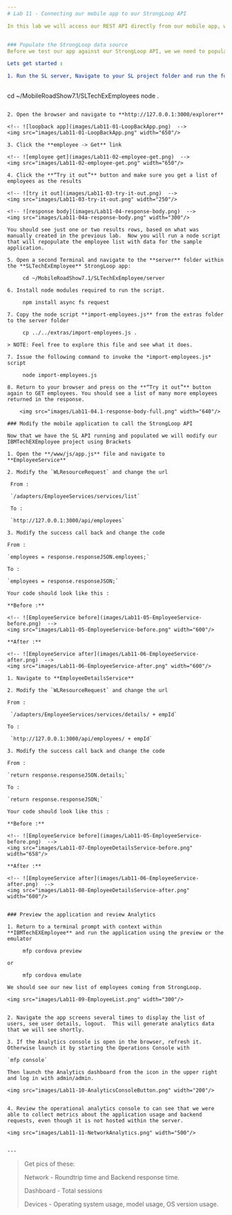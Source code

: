 ---
# Lab 11 - Connecting our mobile app to our StrongLoop API

In this lab we will access our REST API directly from our mobile app, with a simple change, and still leverage the features and benefits of being a MobileFirst Platform application.


### Populate the StrongLoop data source
Before we test our app against our StrongLoop API, we we need to populate our backend API with data.  Since we are using an in-memory datasource with a json file backing store, we could just replace the .json.  Instead we will use a node script to populate our data source through our RESTful API.Lets get started :

1. Run the SL server, Navigate to your SL project folder and run the following command :
   
   ```
   cd ~/MobileRoadShow7.1/SLTechExEmployees
   node .
   ```
   2. Open the browser and navigate to **http://127.0.0.1:3000/explorer**
   
   <!-- ![loopback app](images/Lab11-01-LoopBackApp.png)  -->
   <img src="images/Lab11-01-LoopBackApp.png" width="650"/>
   
3. Click the **employee -> Get** link
   
   <!-- ![employee get](images/Lab11-02-employee-get.png)  -->
   <img src="images/Lab11-02-employee-get.png" width="650"/>
   
4. Click the **“Try it out”** button and make sure you get a list of employees as the results
   
   <!-- ![try it out](images/Lab11-03-try-it-out.png)  -->
   <img src="images/Lab11-03-try-it-out.png" width="250"/>

   <!-- ![response body](images/Lab11-04-response-body.png)  -->
   <img src="images/Lab11-04a-response-body.png" width="300"/>
   
   You should see just one or two results rows, based on what was manually created in the previous lab.  Now you will run a node script that will repopulate the employee list with data for the sample application.
5. Open a second Terminal and navigate to the **server** folder within the **SLTechExEmployee** StrongLoop app:    
   
        cd ~/MobileRoadShow7.1/SLTechExEmployee/server
   
6. Install node modules required to run the script.

        npm install async fs request
        
7. Copy the node script **import-employees.js** from the extras folder to the server folder
   
        cp ../../extras/import-employees.js .
   
   > NOTE: Feel free to explore this file and see what it does.
     
7. Issue the following command to invoke the *import-employees.js* script
   
        node import-employees.js
   
8. Return to your browser and press on the **“Try it out”** button again to GET employees. You should see a list of many more employees returned in the response.

       <img src="images/Lab11-04.1-response-body-full.png" width="640"/>
       
### Modify the mobile application to call the StrongLoop API
Now that we have the SL API running and populated we will modify our IBMTechEXEmployee project using Brackets1. Open the **/www/js/app.js** file and navigate to **EmployeeService** 

2. Modify the `WLResourceRequest` and change the url
    
    From :
    
    `/adapters/EmployeeServices/services/list`
    
    To :   
    `http://127.0.0.1:3000/api/employees`   3. Modify the success call back and change the code
      From :   
   `employees = response.responseJSON.employees;`   
   To :
   
   `employees = response.responseJSON;`
   
   Your code should look like this :   **Before :**

   <!-- ![EmployeeService before](images/Lab11-05-EmployeeService-before.png)  -->
   <img src="images/Lab11-05-EmployeeService-before.png" width="600"/>
   
   **After :**
   
   <!-- ![EmployeeService after](images/Lab11-06-EmployeeService-after.png)  -->
   <img src="images/Lab11-06-EmployeeService-after.png" width="600"/>

1. Navigate to **EmployeeDetailsService** 

2. Modify the `WLResourceRequest` and change the url

   From :
   
    `/adapters/EmployeeServices/services/details/ + empId`
   
   To :   
    `http://127.0.0.1:3000/api/employees/ + empId`   3. Modify the success call back and change the code
      From :   
   `return response.responseJSON.details;`   
   To :
   
   `return response.responseJSON;`
   
   Your code should look like this :   **Before :**

   <!-- ![EmployeeService before](images/Lab11-05-EmployeeService-before.png)  -->
   <img src="images/Lab11-07-EmployeeDetailsService-before.png" width="658"/>
   
   **After :**
   
   <!-- ![EmployeeService after](images/Lab11-06-EmployeeService-after.png)  -->
   <img src="images/Lab11-08-EmployeeDetailsService-after.png" width="600"/>
  
  
### Preview the application and review Analytics  
   
1. Return to a terminal prompt with context within **IBMTechEXEmployee** and run the application using the preview or the emulator 

        mfp cordova preview   
   or   
        mfp cordova emulate

   We should see our new list of employees coming from StrongLoop.     

   <img src="images/Lab11-09-EmployeeList.png" width="300"/>


2. Navigate the app screens several times to display the list of users, see user details, logout.  This will generate analytics data that we will see shortly.
   
3. If the Analytics console is open in the browser, refresh it.  Otherwise launch it by starting the Operations Console with
   
   `mfp console`

   Then launch the Analytics dashboard from the icon in the upper right and log in with admin/admin.
   
   <img src="images/Lab11-10-AnalyticsConsoleButton.png" width="200"/>

   
4. Review the operational analytics console to can see that we were able to collect metrics about the application usage and backend requests, even though it is not hosted within the server.

   <img src="images/Lab11-11-NetworkAnalytics.png" width="500"/>


---> Get pics of these:
> > Network - Roundtrip time and Backend response time.
> > Dashboard - Total sessions
> > Devices - Operating system usage, model usage, OS version usage.
  